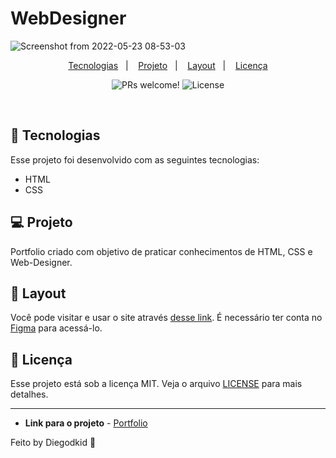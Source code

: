 # WebDesigner

![Screenshot from 2022-05-23 08-53-03](https://user-images.githubusercontent.com/90665510/169823681-3af2e0ea-3395-4e0f-94e4-ede5921fb5da.png)

<p align="center">
  <a href="#-tecnologias">Tecnologias</a>&nbsp;&nbsp;&nbsp;|&nbsp;&nbsp;&nbsp;
  <a href="#-projeto">Projeto</a>&nbsp;&nbsp;&nbsp;|&nbsp;&nbsp;&nbsp;
  <a href="#-layout">Layout</a>&nbsp;&nbsp;&nbsp;|&nbsp;&nbsp;&nbsp;
  <a href="#memo-licença">Licença</a>
</p>

<p align="center">
 <img src="https://img.shields.io/static/v1?label=PRs&message=welcome&color=49AA26&labelColor=000000" alt="PRs welcome!" />

  <img alt="License" src="https://img.shields.io/static/v1?label=license&message=MIT&color=49AA26&labelColor=000000">
</p>

<br>

## 🚀 Tecnologias

Esse projeto foi desenvolvido com as seguintes tecnologias:

- HTML
- CSS

## 💻 Projeto

Portfolio criado com objetivo de praticar conhecimentos de HTML, CSS e Web-Designer.

## 🔖 Layout

Você pode visitar e usar o site através [desse link](https://www.figma.com/file/hlWs4qcMaoxlYjD4FyhByR/Projeto-pessoal?node-id=0%3A1). É necessário ter conta no [Figma](https://figma.com) para acessá-lo.


## :memo: Licença

Esse projeto está sob a licença MIT. Veja o arquivo [LICENSE](LICENSE.md) para mais detalhes.

---
* **Link para o projeto** - [Portfolio](https://diegodkid.github.io/)

Feito by Diegodkid :wave: 
